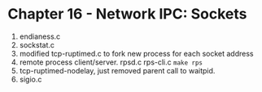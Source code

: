 Chapter 16 - Network IPC: Sockets
=================================
1. endianess.c
2. sockstat.c
3. modified tcp-ruptimed.c to fork new process for each socket address
4. remote process client/server. rpsd.c rps-cli.c `make rps`
5. tcp-ruptimed-nodelay, just removed parent call to waitpid.
6. sigio.c

